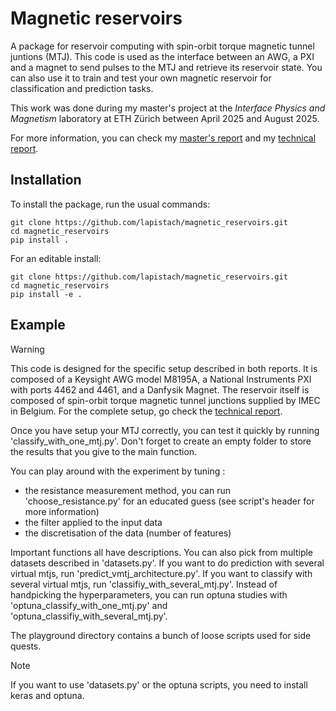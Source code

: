 # Magnetic reservoirs

A package for reservoir computing with spin-orbit torque magnetic tunnel juntions (MTJ). 
This code is used as the interface between an AWG, a PXI and a magnet to send pulses to the MTJ and retrieve its reservoir state. You can also use it to train and test your own magnetic reservoir for classification and prediction tasks.

This work was done during my master's project at the *Interface Physics and Magnetism* laboratory at ETH Zürich between April 2025 and August 2025.

For more information, you can check my [master's report](masters_report.pdf) and my [technical report](technical_report.pdf).


## Installation

To install the package, run the usual commands:
```
git clone https://github.com/lapistach/magnetic_reservoirs.git
cd magnetic_reservoirs
pip install .
```

For an editable install:
```
git clone https://github.com/lapistach/magnetic_reservoirs.git
cd magnetic_reservoirs
pip install -e .
```


## Example

>[!WARNING]
>This code is designed for the specific setup described in both reports. It is composed of a Keysight AWG model M8195A, a National Instruments PXI with ports 4462 and 4461, and a Danfysik Magnet. The reservoir itself is composed of spin-orbit torque magnetic tunnel junctions supplied by IMEC in Belgium. For the complete setup, go check the [technical report](technical_report.pdf).


Once you have setup your MTJ correctly, you can test it quickly by running 'classify_with_one_mtj.py'. Don't forget to create an empty folder to store the results that you give to the main function.

You can play around with the experiment by tuning :
- the resistance measurement method, you can run 'choose_resistance.py' for an educated guess (see script's header for more information)
- the filter applied to the input data
- the discretisation of the data (number of features)

Important functions all have descriptions. 
You can also pick from multiple datasets described in 'datasets.py'.
If you want to do prediction with several virtual mtjs, run 'predict_vmtj_architecture.py'. 
If you want to classify with several virtual mtjs, run 'classifiy_with_several_mtj.py'.
Instead of handpicking the hyperparameters, you can run optuna studies with 'optuna_classify_with_one_mtj.py' and 'optuna_classifiy_with_several_mtj.py'.

The playground directory contains a bunch of loose scripts used for side quests.

>[!NOTE]
>If you want to use 'datasets.py' or the optuna scripts, you need to install keras and optuna.
